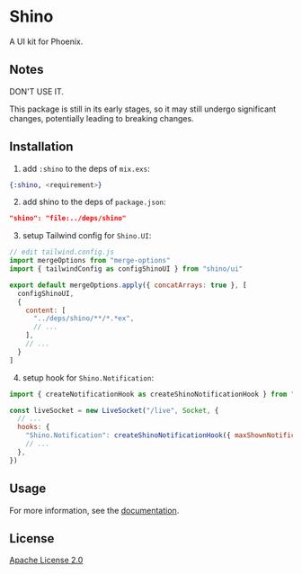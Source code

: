 # Shino

A UI kit for Phoenix.

## Notes

DON'T USE IT.

This package is still in its early stages, so it may still undergo significant changes, potentially leading to breaking changes.

## Installation

1. add `:shino` to the deps of `mix.exs`:

```elixir
{:shino, <requirement>}
```

2. add shino to the deps of `package.json`:

```json
"shino": "file:../deps/shino"
```

3. setup Tailwind config for `Shino.UI`:

```javascript
// edit tailwind.config.js
import mergeOptions from "merge-options"
import { tailwindConfig as configShinoUI } from "shino/ui"

export default mergeOptions.apply({ concatArrays: true }, [
  configShinoUI,
  {
    content: [
      "../deps/shino/**/*.*ex",
      // ...
    ],
    // ...
  }
]
```

4. setup hook for `Shino.Notification`:

```javascript
import { createNotificationHook as createShinoNotificationHook } from "shino/notification"

const liveSocket = new LiveSocket("/live", Socket, {
  // ...
  hooks: {
    "Shino.Notification": createShinoNotificationHook({ maxShownNotifications: 3 }),
    // ...
  },
})
```

## Usage

For more information, see the [documentation](https://hexdocs.pm/shino).

## License

[Apache License 2.0](https://www.apache.org/licenses/LICENSE-2.0)
